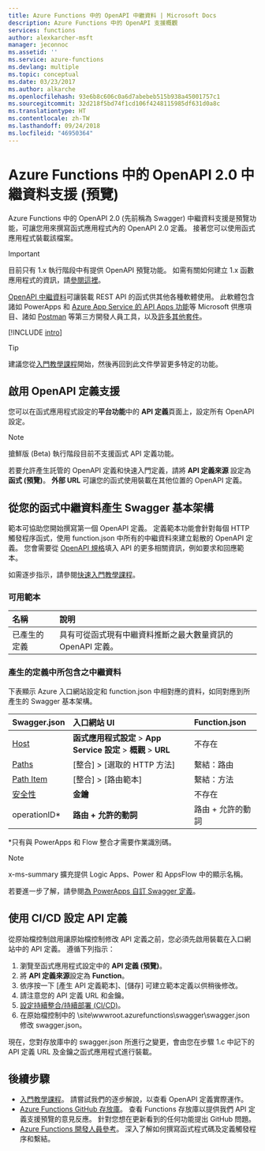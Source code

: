 ```yaml
---
title: Azure Functions 中的 OpenAPI 中繼資料 | Microsoft Docs
description: Azure Functions 中的 OpenAPI 支援概觀
services: functions
author: alexkarcher-msft
manager: jeconnoc
ms.assetid: ''
ms.service: azure-functions
ms.devlang: multiple
ms.topic: conceptual
ms.date: 03/23/2017
ms.author: alkarche
ms.openlocfilehash: 93e6b8c606c0a6d7abebeb515b938a45001757c1
ms.sourcegitcommit: 32d218f5bd74f1cd106f4248115985df631d0a8c
ms.translationtype: HT
ms.contentlocale: zh-TW
ms.lasthandoff: 09/24/2018
ms.locfileid: "46950364"
---
```

# <a name="openapi-20-metadata-support-in-azure-functions-preview"></a>Azure Functions 中的 OpenAPI 2.0 中繼資料支援 (預覽)
Azure Functions 中的 OpenAPI 2.0 (先前稱為 Swagger) 中繼資料支援是預覽功能，可讓您用來撰寫函式應用程式內的 OpenAPI 2.0 定義。 接著您可以使用函式應用程式裝載該檔案。

> [!IMPORTANT]
> 目前只有 1.x 執行階段中有提供 OpenAPI 預覽功能。 如需有關如何建立 1.x 函數應用程式的資訊，請[參閱這裡](./functions-versions.md#creating-1x-apps)。

[OpenAPI 中繼資料](http://swagger.io/)可讓裝載 REST API 的函式供其他各種軟體使用。 此軟體包含諸如 PowerApps 和 [Azure App Service 的 API Apps 功能](../app-service/app-service-web-overview.md)等 Microsoft 供應項目、諸如 [Postman](https://www.getpostman.com/docs/importing_swagger) 等第三方開發人員工具，以及[許多其他套件](http://swagger.io/tools/)。

[!INCLUDE [intro](../../includes/functions-bindings-intro.md)]

>[!TIP]
>建議您從[入門教學課程](./functions-api-definition-getting-started.md)開始，然後再回到此文件學習更多特定的功能。

## <a name="enable"></a>啟用 OpenAPI 定義支援
您可以在函式應用程式設定的**平台功能**中的 **API 定義**頁面上，設定所有 OpenAPI 設定。

> [!NOTE]
> 搶鮮版 (Beta) 執行階段目前不支援函式 API 定義功能。

若要允許產生託管的 OpenAPI 定義和快速入門定義，請將 **API 定義來源** 設定為**函式 (預覽)**。 **外部 URL** 可讓您的函式使用裝載在其他位置的 OpenAPI 定義。

## <a name="generate-definition"></a> 從您的函式中繼資料產生 Swagger 基本架構
範本可協助您開始撰寫第一個 OpenAPI 定義。 定義範本功能會針對每個 HTTP 觸發程序函式，使用 function.json 中所有的中繼資料來建立鬆散的 OpenAPI 定義。 您會需要從 [OpenAPI 規格](http://swagger.io/specification/)填入 API 的更多相關資訊，例如要求和回應範本。

如需逐步指示，請參閱[快速入門教學課程](./functions-api-definition-getting-started.md)。

### <a name="templates"></a>可用範本

|名稱| 說明 |
|:-----|:-----|
|已產生的定義|具有可從函式現有中繼資料推斷之最大數量資訊的 OpenAPI 定義。|

### <a name="quickstart-details"></a>產生的定義中所包含之中繼資料

下表顯示 Azure 入口網站設定和 function.json 中相對應的資料，如同對應到所產生的 Swagger 基本架構。

|Swagger.json|入口網站 UI|Function.json|
|:----|:-----|:-----|
|[Host](http://swagger.io/specification/#fixed-fields-15)|**函式應用程式設定** > **App Service 設定** > **概觀** > **URL**|不存在
|[Paths](http://swagger.io/specification/#paths-object-29)|[整合] > [選取的 HTTP 方法]|繫結：路由
|[Path Item](http://swagger.io/specification/#path-item-object-32)|[整合] > [路由範本]|繫結：方法
|[安全性](http://swagger.io/specification/#security-scheme-object-112)|**金鑰**|不存在|
|operationID*|**路由 + 允許的動詞**|路由 + 允許的動詞|

\*只有與 PowerApps 和 Flow 整合才需要作業識別碼。
> [!NOTE]
> x-ms-summary 擴充提供 Logic Apps、Power 和 AppsFlow 中的顯示名稱。
>
> 若要進一步了解，請參閱[為 PowerApps 自訂 Swagger 定義](https://powerapps.microsoft.com/tutorials/customapi-how-to-swagger/)。

## <a name="CICD"></a>使用 CI/CD 設定 API 定義

 從原始檔控制啟用讓原始檔控制修改 API 定義之前，您必須先啟用裝載在入口網站中的 API 定義。 遵循下列指示：

1. 瀏覽至函式應用程式設定中的 **API 定義 (預覽)**。
  1. 將 **API 定義來源**設定為 **Function**。
  1. 依序按一下 [產生 API 定義範本]、[儲存] 可建立範本定義以供稍後修改。
  1. 請注意您的 API 定義 URL 和金鑰。
1. [設定持續整合/持續部署 (CI/CD)](https://docs.microsoft.com/azure/azure-functions/functions-continuous-deployment#continuous-deployment-requirements)。
2. 在原始檔控制中的 \site\wwwroot\.azurefunctions\swagger\swagger.json 修改 swagger.json。

現在，您對存放庫中的 swagger.json 所進行之變更，會由您在步驟 1.c 中記下的 API 定義 URL 及金鑰之函式應用程式進行裝載。

## <a name="next-steps"></a>後續步驟
* [入門教學課程](functions-api-definition-getting-started.md)。 請嘗試我們的逐步解說，以查看 OpenAPI 定義實際運作。
* [Azure Functions GitHub 存放庫](https://github.com/Azure/Azure-Functions/)。 查看 Functions 存放庫以提供我們 API 定義支援預覽的意見反應。 針對您想在更新看到的任何功能提出 GitHub 問題。
* [Azure Functions 開發人員參考](functions-reference.md)。 深入了解如何撰寫函式程式碼及定義觸發程序和繫結。
